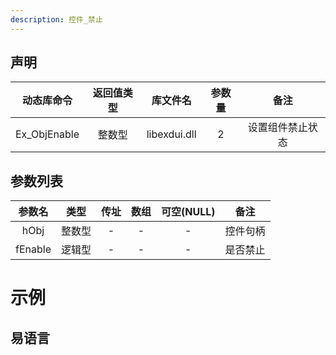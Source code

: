 ```yaml
---
description: 控件_禁止
---
```





## 声明

|  动态库命令  | 返回值类型 |   库文件名   | 参数量 |       备注       |
| :----------: | :--------: | :----------: | :----: | :--------------: |
| Ex_ObjEnable |   整数型   | libexdui.dll |   2    | 设置组件禁止状态 |

## 参数列表

| 参数名  |  类型  | 传址 | 数组 | 可空(NULL) |   备注   |
| :-----: | :----: | :--: | :--: | :--------: | :------: |
|  hObj   | 整数型 |  -   |  -   |     -      | 控件句柄 |
| fEnable | 逻辑型 |  -   |  -   |     -      | 是否禁止 |


# 示例

## 易语言

```basic

```
